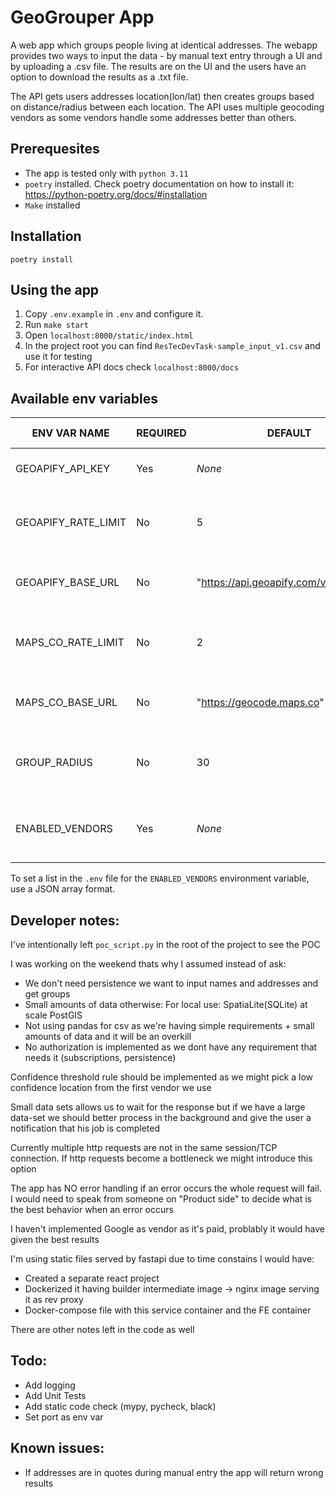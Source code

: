 # GeoGrouper App
A web app which groups people living at identical addresses. The webapp provides two ways to input the data -
by manual text entry through a UI and by uploading а .csv file.
The results are on the UI and the users have an option to download the results as a .txt file.

The API gets users addresses location(lon/lat) then creates groups based on distance/radius between each location.
The API uses multiple geocoding vendors as some vendors handle some addresses better than others.

## Prerequesites
- The app is tested only with `python 3.11`
- `poetry` installed. Check poetry documentation on how to install it: https://python-poetry.org/docs/#installation
- `Make` installed

## Installation
`poetry install`

## Using the app
1. Copy `.env.example` in `.env` and configure it.
1. Run `make start`
1. Open `localhost:8000/static/index.html`
1. In the project root you can find `ResTecDevTask-sample_input_v1.csv` and use it for testing
1. For interactive API docs check `localhost:8000/docs`

## Available env variables
| ENV VAR NAME             | REQUIRED | DEFAULT                                  | DESCRIPTION                                              | ACCEPTABLE VALUES         |
|--------------------------|----------|------------------------------------------|----------------------------------------------------------|---------------------------|
| GEOAPIFY_API_KEY         | Yes      | *None*                                   | API key for Geoapify service                             | -                         |
| GEOAPIFY_RATE_LIMIT      | No       | 5                                        | Rate limit for Geoapify requests, in requests per second | -                         |
| GEOAPIFY_BASE_URL        | No       | "https://api.geoapify.com/v1/geocode"    | Base URL for the Geoapify geocoding service              | -                         |
| MAPS_CO_RATE_LIMIT       | No       | 2                                        | Rate limit for Maps.co requests, in requests per second  | -                         |
| MAPS_CO_BASE_URL         | No       | "https://geocode.maps.co"                | Base URL for the Maps.co geocoding service               | -                         |
| GROUP_RADIUS             | No       | 30                                       | Maximum radius in meters for forming a group             | -                         |
| ENABLED_VENDORS          | Yes      | *None*                                   | List of enabled vendors in order of priority             | "maps_co", "geoapify"     |

To set a list in the `.env` file for the `ENABLED_VENDORS` environment variable, use a JSON array format.

## Developer notes:
I've intentionally left `poc_script.py` in the root of the project to see the POC

I was working on the weekend thats why I assumed instead of ask:
- We don't need persistence we want to input names and addresses and get groups
- Small amounts of data otherwise: For local use: SpatiaLite(SQLite) at scale PostGIS
- Not using pandas for csv as we're having simple requirements + small amounts of data and it will be an overkill
- No authorization is implemented as we dont have any requirement that needs it (subscriptions, persistence) 

Confidence threshold rule should be implemented as we might pick a low confidence location from the first vendor we use

Small data sets allows us to wait for the response but if we have a large data-set we should better process in the background and give the user
a notification that his job is completed

Currently multiple http requests are not in the same session/TCP connection. If http requests become a bottleneck we might introduce this option

The app has NO error handling if an error occurs the whole request will fail.
I would need to speak from someone on "Product side" to decide what is the best behavior when an error occurs

I haven't implemented Google as vendor as it's paid, problably it would have given the best results

I'm using static files served by fastapi due to time constains I would have:
- Created a separate react project
- Dockerized it having builder intermediate image -> nginx image serving it as rev proxy
- Docker-compose file with this service container and the FE container

There are other notes left in the code as well

## Todo:
- Add logging
- Add Unit Tests
- Add static code check (mypy, pycheck, black)
- Set port as env var

## Known issues:
 - If addresses are in quotes during manual entry the app will return wrong results